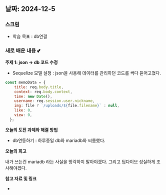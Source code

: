 ## **날짜: 2024-12-5**

### **스크럼**

- 학습 목표  : db연결

### **새로 배운 내용 💕**

**주제 1: json → db 코드 수정**

- Sequelize 모델 설정 : json을 사용해 데이터를 관리하던 코드를 싹다 뜯어고쳤다.

```jsx
const memoData = {
    title: req.body.title,
    context: req.body.context,
    time: new Date(),
    username: req.session.user.nickname,
    img: file ? `/uploads/${file.filename}` : null,
    like: 0,
    view: 0,
  };
```

**오늘의 도전 과제와 해결 방법**

- db연동하기 : 하루종일 db와 mariadb와 씨름했다.

**오늘의 회고**

내가 쓰는건 mariadb 라는 사실을 망각하지 말아야겠다. 그리고 딥다이브 성실하게 조사해야겠다. 

**참고 자료 및 링크**

-